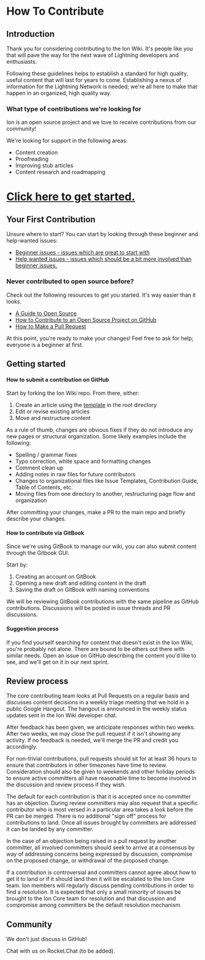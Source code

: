 # How To Contribute

## Introduction

Thank you for considering contributing to the Ion Wiki. It's people like you that will pave the way for the next wave of Lightning developers and enthusiasts.

Following these guidelines helps to establish a standard for high quality, useful content that will last for years to come. Establishing a nexus of information for the Lightning Network is needed; we're all here to make that happen in an organized, high quality way.

### What type of contributions we're looking for

Ion is an open source project and we love to receive contributions from our community!

We're looking for support in the following areas:

* Content creation
* Proofreading
* Improving stub articles
* Content research and roadmapping

# [Click here to get started.](https://github.com/RadarTech/ionwiki/tree/master/.contributing/starthere.md)

## Your First Contribution

Unsure where to start? You can start by looking through these beginner and help-wanted issues:

* [Beginner issues - issues which are great to start with](https://github.com/RadarRelay/ionwiki/issues?q=is%3Aopen+is%3Aissue+label%3A%22good+first+issue%22)
* [Help wanted issues - issues which should be a bit more involved than beginner issues.](https://github.com/RadarRelay/ionwiki/issues?q=is%3Aopen+is%3Aissue+label%3A%22help+wanted%22)

### Never contributed to open source before?

Check out the following resources to get you started. It's way easier than it looks.

* [A Guide to Open Source](https://opensource.guide/)
* [How to Contribute to an Open Source Project on GitHub](https://egghead.io/series/how-to-contribute-to-an-open-source-project-on-github)
* [How to Make a Pull Request](http://makeapullrequest.com/)

At this point, you're ready to make your changes! Feel free to ask for help; everyone is a beginner at first.

## Getting started

#### How to submit a contribution on GitHub

Start by forking the Ion Wiki repo. From there, either:

1. Create an article using the [template](https://github.com/RadarRelay/ionwiki/blob/master/template.md) in the root directory
2. Edit or revise existing articles
3. Move and restructure content

As a rule of thumb, changes are obvious fixes if they do not introduce any new pages or structural organization. Some likely examples include the following:

* Spelling / grammar fixes
* Typo correction, white space and formatting changes
* Comment clean up
* Adding notes in raw files for future contributors
* Changes to organizational files like Issue Templates, Contribution Guide, Table of Contents, etc.
* Moving files from one directory to another, restructuring page flow and organization

After committing your changes, make a PR to the main repo and briefly describe your changes.

#### How to contribute via GitBook

Since we're using GitBook to manage our wiki, you can also submit content through the Gitbook GUI.

Start by:

1. Creating an account on GitBook
2. Opening a new draft and editing content in the draft
3. Saving the draft on GitBook with naming conventions

We will be reviewing GitBook contributions with the same pipeline as GitHub contributions. Discussions will be posted in issue threads and PR discussions.

#### Suggestion process

If you find yourself searching for content that doesn't exist in the Ion Wiki, you're probably not alone. There are bound to be others out there with similar needs. Open an issue on GitHub describing the content you'd like to see, and we'll get on it in our next sprint.

## Review process

The core contributing team looks at Pull Requests on a regular basis and discusses content decisions in a weekly triage meeting that we hold in a public Google Hangout. The hangout is announced in the weekly status updates sent in the Ion Wiki developer chat.

After feedback has been given, we anticipate responses within two weeks. After two weeks, we may close the pull request if it isn't showing any activity. If no feedback is needed, we'll merge the PR and credit you accordingly.

For non-trivial contributions, pull requests should sit for at least 36 hours to ensure that contributors in other timezones have time to review. Consideration should also be given to weekends and other holiday periods to ensure active committers all have reasonable time to become involved in the discussion and review process if they wish.

The default for each contribution is that it is accepted once no committer has an objection. During review committers may also request that a specific contributor who is most versed in a particular area takes a look before the PR can be merged. There is no additional "sign off" process for contributions to land. Once all issues brought by committers are addressed it can be landed by any committer.

In the case of an objection being raised in a pull request by another committer, all involved committers should seek to arrive at a consensus by way of addressing concerns being expressed by discussion, compromise on the proposed change, or withdrawal of the proposed change.

If a contribution is controversial and committers cannot agree about how to get it to land or if it should land then it will be escalated to the Ion Core team. Ion members will regularly discuss pending contributions in order to find a resolution. It is expected that only a small minority of issues be brought to the Ion Core team for resolution and that discussion and compromise among committers be the default resolution mechanism.

## Community

We don't just discuss in GitHub!

Chat with us on Rocket.Chat \(to be added\).
